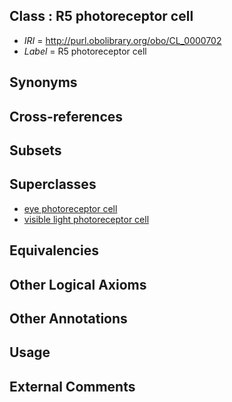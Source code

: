 
## Class : R5 photoreceptor cell

 * *IRI* = http://purl.obolibrary.org/obo/CL_0000702
 * *Label* = R5 photoreceptor cell

## Synonyms


## Cross-references


## Subsets


## Superclasses

 * [eye photoreceptor cell](../../CL/87/CL_0000287.md)
 * [visible light photoreceptor cell](../../CL/88/CL_0000488.md)

## Equivalencies


## Other Logical Axioms


## Other Annotations


## Usage


## External Comments

